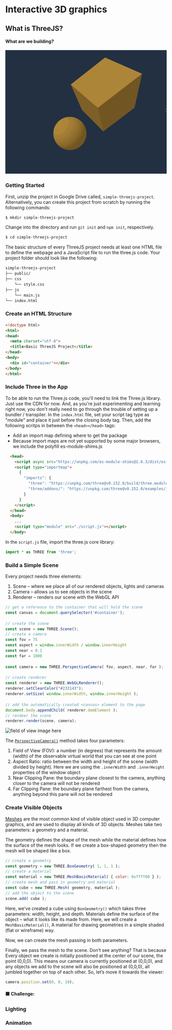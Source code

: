 # Interactive 3D graphics

## What is ThreeJS?

#### What are we building?

![](../assets/02_images/sphere_cube_01.gif)

### Getting Started
First, unzip the project in Google Drive called, `simple-threejs-project`. Alternatively, you can create this project from scratch by running the following commands:

```bash
$ mkdir simple-threejs-project
```

Change into the directory and run `git init` and `npm init`, respectively.
```bash
$ cd simple-threejs-project
```
The basic structure of every ThreeJS project needs at least one HTML file to define the webpage and a JavaScript file to run the three.js code. Your project folder should look like the following:
```md
simple-threejs-project
├── public/
├── css
    └── style.css
├── js
    └── main.js
└── index.html
```
### Create an HTML Structure

```html
<!doctype html>
<html>
<head>
  <meta charset="utf-8">
  <title>Basic ThreeJS Project</title>
</head>
<body>
  <div id="container"></div>
</body>
</html>
```
### Include Three in the App 

To be able to run the Three.js code, you'll need to link the Three.js library. Just use the CDN for now. And, as you're just experimenting and learning right now, you don't really need to go through the trouble of setting up a bundler / transpiler. In the `index.html` file, set your script tag type as "module" and place it just before the closing body tag. Then, add the following scritps in between the `<head></head>` tags:
* Add an import map defining where to get the package
* Because import maps are not yet supported by some major browsers, we include the polyfill es-module-shims.js

```html
  <head>
    <script async src="https://unpkg.com/es-module-shims@1.6.3/dist/es-module-shims.js"></script>
    <script type="importmap">
      {
        "imports": {
          "three": "https://unpkg.com/three@v0.152.0/build/three.module.js",
          "three/addons/": "https://unpkg.com/three@v0.152.0/examples/jsm/"
        }
      }
    </script>
  </head>
  <body>
    ...
    <script type="module" src="./script.js"></script>
  </body>
```
In the `script.js` file, import the three.js core library:
```js
import * as THREE from 'three';
```

### Build a Simple Scene

Every project needs three elements:
1. Scene – where we place all of our rendered objects, lights and cameras
2. Camera – allows us to see objects in the scene
3. Renderer – renders our scene with the WebGL API

```js
// get a reference to the container that will hold the scene
const canvas = document.querySelector('#container');

// create the scene
const scene = new THREE.Scene();
// create a camera
const fov = 75
const aspect = window.innerWidth / window.innerHeight
const near = 0.1
const far = 1000

const camera = new THREE.PerspectiveCamera( fov, aspect, near, far );

// create renderer
const renderer = new THREE.WebGLRenderer();
renderer.setClearColor("#233143");
renderer.setSize( window.innerWidth, window.innerHeight );

// add the automatically created <canvas> element to the page
document.body.appendChild( renderer.domElement );
// rendeer the scene
renderer.render(scene, camera);
```
![field of view image here]()

The [`PerspectiveCamera()`](https://threejs.org/docs/#api/en/cameras/PerspectiveCamera) method takes four parameters:
1. Field of View (FOV): a number (in degrees) that represents the amount (width) of the observable virtual world that you can see at one point 
2. Aspect Ratio: ratio between the width and height of the scene (width divided by height). Here we are using the `.innerWidth` and `.innerHeight` properties of the window object
3. Near Clipping Pane: the boundary plane closest to the camera, anything closer to the camera will not be rendered
4. Far Clipping Pane: the boundary plane farthest from the camera, anything beyond this pane will not be rendered

### Create Visible Objects

[Meshes]() are the most common kind of visible object used in 3D computer graphics, and are used to display all kinds of 3D objects. Meshes take two parameters: a geometry and a material.

The geometry defines the shape of the mesh while the material defines how the surface of the mesh looks. If we create a box-shaped geometry then the mesh will be shaped like a box.

```js
// create a geometry
const geometry = new THREE.BoxGeometry( 1, 1, 1 );
// create a material
const material = new THREE.MeshBasicMaterial( { color: 0xffff00 } );
// create mesh and pass in geometry and material
const cube = new THREE.Mesh( geometry, material );
// add the object to the scene
scene.add( cube );
```
Here, we’ve created a cube using `BoxGeometry()` which takes three parameters: width, height, and depth. Materials define the surface of the object – what it looks like its made from. Here, we will create a `MeshBasicMaterial()`, A material for drawing geometries in a simple shaded (flat or wireframe) way.

Now, we can create the mesh passing in both parameters.

Finally, we pass the mesh to the scene. Don’t see anything? That is because Every object we create is initially positioned at the center of our scene, the point (0,0,0). This means our camera is currently positioned at (0,0,0), and any objects we add to the scene will also be positioned at (0,0,0), all jumbled together on top of each other. So, let’s move it towards the viewer:

```js
camera.position.set(0, 0, 10);
```
#### 🟩 Challenge: 

### Lighting

### Animation
